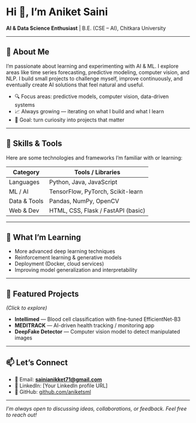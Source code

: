 # Hi 👋, I’m Aniket Saini  
**AI & Data Science Enthusiast** | B.E. (CSE – AI), Chitkara University  

---

## 🧠 About Me  
I’m passionate about learning and experimenting with AI & ML. I explore areas like time series forecasting, predictive modeling, computer vision, and NLP. I build small projects to challenge myself, improve continuously, and eventually create AI solutions that feel natural and useful.

- 🔍 Focus areas: predictive models, computer vision, data-driven systems  
- 📈 Always growing — iterating on what I build and what I learn  
- 🎯 Goal: turn curiosity into projects that matter  

---

## 🔧 Skills & Tools  
Here are some technologies and frameworks I’m familiar with or learning:

| Category | Tools / Libraries |
|----------|---------------------|
| Languages | Python, Java, JavaScript |
| ML / AI | TensorFlow, PyTorch, Scikit-learn |
| Data & Tools | Pandas, NumPy, OpenCV |
| Web & Dev | HTML, CSS, Flask / FastAPI (basic) |

---

## 🚀 What I’m Learning  
- More advanced deep learning techniques  
- Reinforcement learning & generative models  
- Deployment (Docker, cloud services)  
- Improving model generalization and interpretability  

---

## 📂 Featured Projects  
*(Click to explore)*  
- **Intellimed** — Blood cell classification with fine-tuned EfficientNet-B3  
- **MEDITRACK** — AI-driven health tracking / monitoring app  
- **DeepFake Detector** — Computer vision model to detect manipulated images  

---

## 📫 Let’s Connect  
- 📧 Email: **sainianikket71@gmail.com**  
- 🔗 LinkedIn: [Your LinkedIn profile URL]  
- 📂 GitHub: [github.com/aniketsml](https://github.com/aniketsml)  

---

*I’m always open to discussing ideas, collaborations, or feedback. Feel free to reach out!*  
